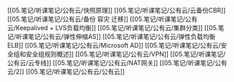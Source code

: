 


[[05.笔记/听课笔记/公有云/快照原理]]
[[05.笔记/听课笔记/公有云/云备份CBR]]
[[05.笔记/听课笔记/公有云/备份 容灾 迁移]]
[[05.笔记/听课笔记/公有云/Keepalived + LVS负载均衡]]
[[05.笔记/听课笔记/公有云/集群分类]]
[[05.笔记/听课笔记/公有云/弹性伸缩AS]]
[[05.笔记/听课笔记/公有云/弹性负载均衡ELB]]
[[05.笔记/听课笔记/公有云/Microsoft AD]]
[[05.笔记/听课笔记/公有云/安全组和安全组规则概述]]
[[05.笔记/听课笔记/公有云/VPN]]
[[05.笔记/听课笔记/公有云/云专线]]
[[05.笔记/听课笔记/公有云/NAT网关]]
[[05.笔记/听课笔记/公有云/2]]
[[05.笔记/听课笔记/公有云/公有云]]


